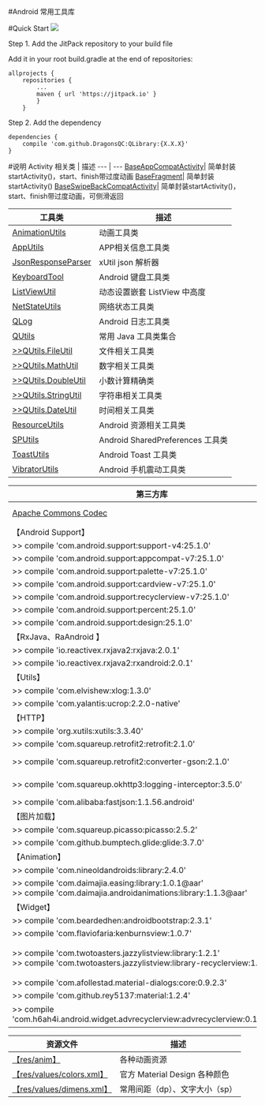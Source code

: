 #Android 常用工具库

#Quick Start
[![](https://jitpack.io/v/DragonsQC/QLibrary.svg)](https://jitpack.io/#DragonsQC/QLibrary)

Step 1. Add the JitPack repository to your build file

Add it in your root build.gradle at the end of repositories:

    allprojects {
        repositories {
            ...
            maven { url 'https://jitpack.io' }
            }
        }

Step 2. Add the dependency

    dependencies {
        compile 'com.github.DragonsQC:QLibrary:{X.X.X}'
    }

#说明
 Activity 相关类 | 描述
 --- | ---
 [BaseAppCompatActivity](https://github.com/DragonsQC/QLibrary/blob/master/library/src/main/java/com/dqc/qlibrary/activity/BaseAppCompatActivity.java)| 简单封装startActivity()，start、finish带过度动画
 [BaseFragment](https://github.com/DragonsQC/QLibrary/blob/master/library/src/main/java/com/dqc/qlibrary/activity/BaseFragment.java)| 简单封装startActivity()
 [BaseSwipeBackCompatActivity](https://github.com/DragonsQC/QLibrary/blob/master/library/src/main/java/com/dqc/qlibrary/activity/BaseSwipeBackCompatActivity.java)| 简单封装startActivity()，start、finish带过度动画，可侧滑返回

 工具类 | 描述
 --- | ---
 [AnimationUtils](https://github.com/DragonsQC/QLibrary/blob/master/library/src/main/java/com/dqc/qlibrary/utils/AnimationUtils.java)| 动画工具类
 [AppUtils](https://github.com/DragonsQC/QLibrary/blob/master/library/src/main/java/com/dqc/qlibrary/utils/AppUtils.java)| APP相关信息工具类
 [JsonResponseParser](https://github.com/DragonsQC/QLibrary/blob/master/library/src/main/java/com/dqc/qlibrary/utils/JsonResponseParser.java)| xUtil json 解析器
 [KeyboardTool](https://github.com/DragonsQC/QLibrary/blob/master/library/src/main/java/com/dqc/qlibrary/utils/KeyboardTool.java)| Android 键盘工具类
 [ListViewUtil](https://github.com/DragonsQC/QLibrary/blob/master/library/src/main/java/com/dqc/qlibrary/utils/ListViewUtil.java)| 动态设置嵌套 ListView 中高度
 [NetStateUtils](https://github.com/DragonsQC/QLibrary/blob/master/library/src/main/java/com/dqc/qlibrary/utils/NetStateUtils.java)| 网络状态工具类
 [QLog](https://github.com/DragonsQC/QLibrary/blob/master/library/src/main/java/com/dqc/qlibrary/utils/QLog.java)| Android 日志工具类
 [QUtils](https://github.com/DragonsQC/QLibrary/blob/master/library/src/main/java/com/dqc/qlibrary/utils/QUtils.java)| 常用 Java 工具类集合
 [>>QUtils.FileUtil](https://github.com/DragonsQC/QLibrary/blob/master/library/src/main/java/com/dqc/qlibrary/utils/QUtils.java#L35)| 文件相关工具类
 [>>QUtils.MathUtil](https://github.com/DragonsQC/QLibrary/blob/master/library/src/main/java/com/dqc/qlibrary/utils/QUtils.java#L187)| 数字相关工具类
 [>>QUtils.DoubleUtil](https://github.com/DragonsQC/QLibrary/blob/master/library/src/main/java/com/dqc/qlibrary/utils/QUtils.java#L230)| 小数计算精确类
 [>>QUtils.StringUtil](https://github.com/DragonsQC/QLibrary/blob/master/library/src/main/java/com/dqc/qlibrary/utils/QUtils.java#L328)| 字符串相关工具类
 [>>QUtils.DateUtil](https://github.com/DragonsQC/QLibrary/blob/master/library/src/main/java/com/dqc/qlibrary/utils/QUtils.java#L410)| 时间相关工具类
 [ResourceUtils](https://github.com/DragonsQC/QLibrary/blob/master/library/src/main/java/com/dqc/qlibrary/utils/ResourceUtils.java)| Android 资源相关工具类
 [SPUtils](https://github.com/DragonsQC/QLibrary/blob/master/library/src/main/java/com/dqc/qlibrary/utils/SPUtils.java)| Android SharedPreferences 工具类
 [ToastUtils](https://github.com/DragonsQC/QLibrary/blob/master/library/src/main/java/com/dqc/qlibrary/utils/ToastUtils.java)| Android Toast 工具类
 [VibratorUtils](https://github.com/DragonsQC/QLibrary/blob/master/library/src/main/java/com/dqc/qlibrary/utils/VibratorUtils.java)| Android 手机震动工具类

 第三方库 | 描述
 --- | ---
 [Apache Commons Codec](https://github.com/DragonsQC/QLibrary/tree/master/library/src/main/java/com/dqc/qlibrary/library/codec)| Apache Commons Codec v1.10
 【Android Support】|
 >> compile 'com.android.support:support-v4:25.1.0' | support-v4
 >> compile 'com.android.support:appcompat-v7:25.1.0' | appcompat-v7
 >> compile 'com.android.support:palette-v7:25.1.0' | palette-v7
 >> compile 'com.android.support:cardview-v7:25.1.0' | cardview-v7
 >> compile 'com.android.support:recyclerview-v7:25.1.0' | recyclerview-v7
 >> compile 'com.android.support:percent:25.1.0' | percent
 >> compile 'com.android.support:design:25.1.0' | design
 【RxJava、RaAndroid 】|
 >> compile 'io.reactivex.rxjava2:rxjava:2.0.1' | RxJava
 >> compile 'io.reactivex.rxjava2:rxandroid:2.0.1' | RxAndroid
 【Utils】 |
 >> compile 'com.elvishew:xlog:1.3.0' | xlog
 >> compile 'com.yalantis:ucrop:2.2.0-native' | uCrop
 【HTTP】 |
 >> compile 'org.xutils:xutils:3.3.40' | xUtils3
 >> compile 'com.squareup.retrofit2:retrofit:2.1.0' | Retrofit2
 >> compile 'com.squareup.retrofit2:converter-gson:2.1.0' | Retrofit2 converter-gson
 >> compile 'com.squareup.okhttp3:logging-interceptor:3.5.0' | okhttp3 logging-interceptor
 >> compile 'com.alibaba:fastjson:1.1.56.android' | Fastjson
 【图片加载】 |
 >> compile 'com.squareup.picasso:picasso:2.5.2' | Picasso
 >> compile 'com.github.bumptech.glide:glide:3.7.0' | Glide
 【Animation】 |
 >> compile 'com.nineoldandroids:library:2.4.0' | NineoldAndroids
 >> compile 'com.daimajia.easing:library:1.0.1@aar'<br/>>> compile 'com.daimajia.androidanimations:library:1.1.3@aar' | AndroidViewAnimations
 【Widget】 |
 >> compile 'com.beardedhen:androidbootstrap:2.3.1' | Bootstrap
 >> compile 'com.flaviofaria:kenburnsview:1.0.7' | KenBurnsView
 >> compile 'com.twotoasters.jazzylistview:library:1.2.1'<br/>>> compile 'com.twotoasters.jazzylistview:library-recyclerview:1.2.1' | 带载入特效的ListView、GridView、RecyclerView
 >> compile 'com.afollestad.material-dialogs:core:0.9.2.3' | Material Dialogs
 >> compile 'com.github.rey5137:material:1.2.4' | Material Design Library
 >> compile 'com.h6ah4i.android.widget.advrecyclerview:advrecyclerview:0.10.3@aar' | 拖拽排序 Advanced RecyclerView

 资源文件 | 描述
 --- | ---
  [【res/anim】](https://github.com/DragonsQC/QLibrary/tree/master/library/src/main/res/anim) | 各种动画资源
  [【res/values/colors.xml】](https://github.com/DragonsQC/QLibrary/blob/master/library/src/main/res/values/colors.xml) | 官方 Material Design 各种颜色
  [【res/values/dimens.xml】](https://github.com/DragonsQC/QLibrary/blob/master/library/src/main/res/values/dimens.xml) | 常用间距（dp）、文字大小（sp）
